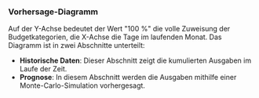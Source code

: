 ### Vorhersage-Diagramm

Auf der Y-Achse bedeutet der Wert "100 %" die volle Zuweisung der Budgetkategorien, die X-Achse die Tage im laufenden 
Monat. Das Diagramm ist in zwei Abschnitte unterteilt:

- **Historische Daten**: Dieser Abschnitt zeigt die kumulierten Ausgaben im Laufe der Zeit.
- **Prognose**: In diesem Abschnitt werden die Ausgaben mithilfe einer Monte-Carlo-Simulation vorhergesagt.

